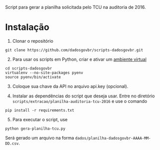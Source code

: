 Script para gerar a planilha solicitada pelo TCU na auditoria de 2016.

# Instalação

1. Clonar o repositório

`git clone https://github.com/dadosgovbr/scripts-dadosgovbr.git`

2. Para usar os scripts em Python, criar e ativar um [ambiente virtual](https://virtualenv.readthedocs.org/en/latest/)

```
cd scripts-dadosgovbr
virtualenv --no-site-packages pyenv
source pyenv/bin/activate
```

3. Coloque sua chave da API no arquivo api.key (opcional).

4. Instalar as dependências do script que deseja usar. Entre no diretório `scripts/extracao/planilha-auditoria-tcu-2016` e use o comando

`pip install -r requirements.txt`

5. Para executar o script, use

`python gera-planilha-tcu.py`

Será gerado um arquivo na forma `dados/planilha-dadosgovbr-AAAA-MM-DD.csv`.

